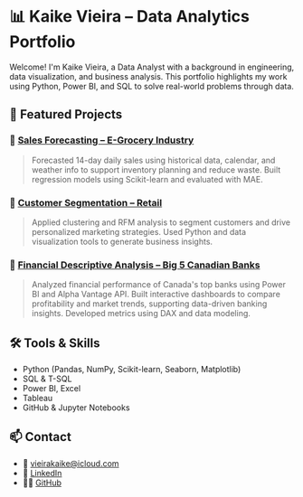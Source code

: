 # 📊 Kaike Vieira – Data Analytics Portfolio

Welcome! I'm Kaike Vieira, a Data Analyst with a background in engineering, data visualization, and business analysis. This portfolio highlights my work using Python, Power BI, and SQL to solve real-world problems through data.

## 🧠 Featured Projects

### 🔹 [Sales Forecasting – E-Grocery Industry](./sales-forecasting-egrocery/)
> Forecasted 14-day daily sales using historical data, calendar, and weather info to support inventory planning and reduce waste. Built regression models using Scikit-learn and evaluated with MAE.

### 🔹 [Customer Segmentation – Retail](./marketing2-customer-segmentation/)
> Applied clustering and RFM analysis to segment customers and drive personalized marketing strategies. Used Python and data visualization tools to generate business insights.

### 🔹 [Financial Descriptive Analysis – Big 5 Canadian Banks](./financial-powerbi-big5-analysis/)
> Analyzed financial performance of Canada's top banks using Power BI and Alpha Vantage API. Built interactive dashboards to compare profitability and market trends, supporting data-driven banking insights. Developed metrics using DAX and data modeling.

## 🛠️ Tools & Skills

- Python (Pandas, NumPy, Scikit-learn, Seaborn, Matplotlib)
- SQL & T-SQL
- Power BI, Excel
- Tableau
- GitHub & Jupyter Notebooks

## 📫 Contact

- 📧 vieirakaike@icloud.com  
- 💼 [LinkedIn](https://www.linkedin.com/in/kaikevieira)  
- 🧑‍💻 [GitHub](https://github.com/kaikesvieira)


